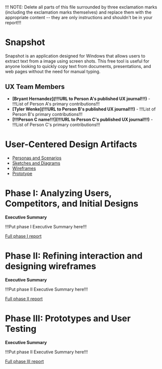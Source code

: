 !!! NOTE: Delete all parts of this file surrounded by three exclamation marks (including the exclamation marks themselves) and replace them with the appropriate content -- they are only instructions and shouldn't be in your report!!!

# Snapshot

Snapshot is an application designed for Windows that allows users to extract text from a image using screen shots. This free tool is useful for anyone looking to quickly copy text from documents, presentations, and web pages without the need for manual typing.

## UX Team Members

* **[Bryant Hernandez](!!!URL to Person A's published UX journal!!!)** - !!!List of Person A's primary contributions!!!
* **[Tyler Wenke](!!!URL to Person B's published UX journal!!!)** - !!!List of Person B's primary contributions!!!
* **[!!!Person C name!!!](!!!URL to Person C's published UX journal!!!)** - !!!List of Person C's primary contributions!!!

# User-Centered Design Artifacts

* [Personas and Scenarios](personas/)
* [Sketches and Diagrams](sketches/)
* [Wireframes](wireframes/)
* [Prototype](#)

# Phase I: Analyzing Users, Competitors, and Initial Designs

**Executive Summary**

!!!Put phase I Executive Summary here!!!

[Full phase I report](phaseI/)

# Phase II: Refining interaction and designing wireframes

**Executive Summary**

!!!Put phase II Executive Summary here!!!

[Full phase II report](phaseII/)

# Phase III: Prototypes and User Testing

**Executive Summary**

!!!Put phase II Executive Summary here!!!

[Full phase III report](phaseIII/)
